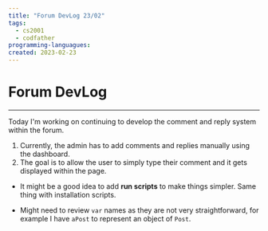 ```yaml
---
title: "Forum DevLog 23/02"
tags:
  - cs2001
  - codfather
programming-languagues:
created: 2023-02-23
---
```

# Forum DevLog
---
Today I'm working on continuing to develop the comment and reply system within the forum. 
1. Currently, the admin has to add comments and replies manually using the dashboard. 
2. The goal is to allow the user to simply type their comment and it gets displayed within the page.

- It might be a good idea to add **run scripts** to make things simpler. Same thing with installation scripts.

- Might need to review `var` names as they are not very straightforward, for example I have `aPost` to represent an object of `Post`.

